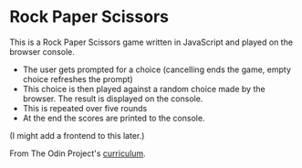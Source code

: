 # Rock Paper Scissors

This is a Rock Paper Scissors game written in JavaScript and played on the browser console. 

- The user gets prompted for a choice (cancelling ends the game, empty choice refreshes the prompt)
- This choice is then played against a random choice made by the browser. The result is displayed on the console.
- This is repeated over five rounds
- At the end the scores are printed to the console.

(I might add a frontend to this later.)

From The Odin Project's [curriculum](https://www.theodinproject.com/courses/web-development-101/lessons/rock-paper-scissors). 